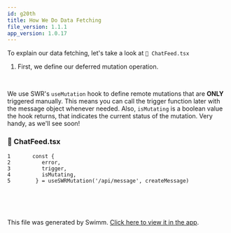 ```yaml
---
id: g20th
title: How We Do Data Fetching
file_version: 1.1.1
app_version: 1.0.17
---
```


To explain our data fetching, let's take a look at `📄 ChatFeed.tsx`

1.  First, we define our deferred mutation operation.

<br/>

We use SWR's `useMutation` hook to define remote mutations that are **ONLY** triggered manually. This means you can call the trigger function later with the message object whenever needed. Also, `isMutating` is a boolean value the hook returns, that indicates the current status of the mutation. Very handy, as we'll see soon!
<!-- NOTE-swimm-snippet: the lines below link your snippet to Swimm -->
### 📄 ChatFeed.tsx
```tsx
1       const {
2          error,
3          trigger,
4          isMutating,
5        } = useSWRMutation('/api/message', createMessage)
```

<br/>

<br/>

<br/>

This file was generated by Swimm. [Click here to view it in the app](https://app.swimm.io/repos/Z2l0aHViJTNBJTNBc3dpbW0tdGVzdCUzQSUzQWZvdXJ0aGxlZ2FjeQ==/docs/g20th).
